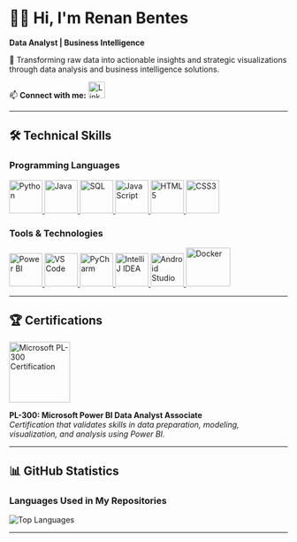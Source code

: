 # 👋🏽 Hi, I'm Renan Bentes

**Data Analyst | Business Intelligence**

🔭 Transforming raw data into actionable insights and strategic visualizations through data analysis and business intelligence solutions.

📫 **Connect with me:**
<a href="https://www.linkedin.com/in/renan-bentes731/" target="_blank" rel="noreferrer">
  <img title="LinkedIn Profile" src="https://cdn.jsdelivr.net/gh/devicons/devicon/icons/linkedin/linkedin-original.svg" width="30" height="30" alt="LinkedIn">
</a>

---

## 🛠️ Technical Skills

### Programming Languages
<p align="left">

  <a href="https://www.python.org" target="_blank" rel="noreferrer">
    <img title="Python" src="https://cdn.jsdelivr.net/gh/devicons/devicon/icons/python/python-original.svg" width="60" height="60" alt="Python"/>
  </a>
  
  <a href="https://dev.java/" target="_blank" rel="noreferrer">
    <img title="Java" src="https://cdn.jsdelivr.net/gh/devicons/devicon/icons/java/java-original.svg" width="60" height="60" alt="Java"/>
  </a>
  
  <a href="https://www.oracle.com/br/database/technologies/appdev/sql.html" target="_blank" rel="noreferrer">
  <img title="SQL" src="https://code.benco.io/icon-collection/azure-docs/sql-database.svg" width="60" height="60" alt="SQL"/>
  </a>
  
  <a href="https://www.javascript.com/" target="_blank" rel="noreferrer">
    <img title="JavaScript" src="https://cdn.jsdelivr.net/gh/devicons/devicon/icons/javascript/javascript-original.svg" width="60" height="60" alt="JavaScript"/>
  </a>

  <a href="https://html.spec.whatwg.org/" target="_blank" rel="noreferrer">
    <img title="HTML5" src="https://cdn.jsdelivr.net/gh/devicons/devicon/icons/html5/html5-original.svg" width="60" height="60" alt="HTML5"/>
  </a>
  
  <a href="https://www.w3.org/Style/CSS/Overview.en.html" target="_blank" rel="noreferrer">
    <img title="CSS3" src="https://cdn.jsdelivr.net/gh/devicons/devicon/icons/css3/css3-original.svg" width="60" height="60" alt="CSS3"/>
  </a>
</p>

### Tools & Technologies
<p align="left">
  <a href="https://powerbi.microsoft.com/pt-br/" target="_blank" rel="noreferrer">
    <img title="Power BI" src="https://cdn-dynmedia-1.microsoft.com/is/image/microsoftcorp/PowerBI_17x17?resMode=sharp2&op_usm=1.5,0.65,15,0&wid=96&hei=96&qlt=100&fmt=png-alpha&fit=constrain" width="60" height="60" alt="Power BI"/>
  </a>
  
  <a href="https://code.visualstudio.com/" target="_blank" rel="noreferrer">
    <img title="VS Code" src="https://cdn.jsdelivr.net/gh/devicons/devicon/icons/vscode/vscode-original.svg" width="60" height="60" alt="VS Code"/>
  </a>
  
  <a href="https://www.jetbrains.com/pycharm/" target="_blank" rel="noreferrer">
    <img title="PyCharm" src="https://cdn.jsdelivr.net/gh/devicons/devicon/icons/pycharm/pycharm-original.svg" width="60" height="60" alt="PyCharm"/>
  </a>
  
  <a href="https://www.jetbrains.com/idea/" target="_blank" rel="noreferrer">
    <img title="IntelliJ IDEA" src="https://upload.wikimedia.org/wikipedia/commons/9/9c/IntelliJ_IDEA_Icon.svg" width="60" height="60" alt="IntelliJ IDEA"/>
  </a>

  <a href="https://developer.android.com/studio" target="_blank" rel="noreferrer">
  <img title="Android Studio" src="https://cdn.jsdelivr.net/gh/devicons/devicon/icons/androidstudio/androidstudio-original.svg" width="60" height="60" alt="Android Studio"/>
    
  <a href="https://www.docker.com/" target="_blank" rel="noreferrer">
    <img title="Docker" src="https://cdn.jsdelivr.net/gh/devicons/devicon/icons/docker/docker-original.svg" width="80" height="70" alt="Docker"/>
  </a>
  

  </a>
</p>

---

## 🏆 Certifications

<div align="left">
  <a href="https://learn.microsoft.com/api/credentials/share/pt-br/RenanBentesdeOliveira-8235/770D811EDB5C9FE0?sharingId" target="_blank" rel="noreferrer">
    <img title="Microsoft Certification: PL-300" src="https://img-c.udemycdn.com/open-badges/v2/badge-class/1187084601/image8785156127069470121.png" width="110" height="110" alt="Microsoft PL-300 Certification"/>
  </a>
</div>

**PL-300: Microsoft Power BI Data Analyst Associate**  
*Certification that validates skills in data preparation, modeling, visualization, and analysis using Power BI.*

---

## 📊 GitHub Statistics

### Languages Used in My Repositories
![Top Languages](https://github-readme-stats-git-masterrstaa-rickstaa.vercel.app/api/top-langs/?username=RenanBentes&layout=compact&theme=dracula&hide_border=true)

---

